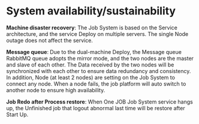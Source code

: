 # System availability/sustainability 

 **Machine disaster recovery**: 
 The Job System is based on the Service architecture, and the service Deploy on multiple servers. The single Node outage does not affect the service. 

 **Message queue**: 
 Due to the dual-machine Deploy, the Message queue RabbitMQ queue adopts the mirror mode, and the two nodes are the master and slave of each other. The Data received by the two nodes will be synchronized with each other to ensure data redundancy and consistency. 
 In addition, Node (at least 2 nodes) are setting on the Job System to connect any node. When a node fails, the job platform will auto switch to another node to ensure high availability. 

 **Job Redo after Process restore**: 
 When One JOB Job System service hangs up, the Unfinished job that logout abnormal last time will be restore after Start Up. 